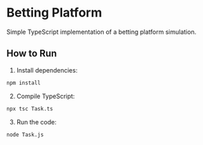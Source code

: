 # Betting Platform

Simple TypeScript implementation of a betting platform simulation.

## How to Run

1. Install dependencies:
```bash
npm install
```

2. Compile TypeScript:
```bash
npx tsc Task.ts
```

3. Run the code:
```bash
node Task.js
```